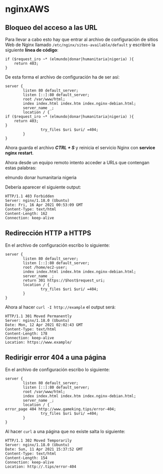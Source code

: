 # nginxAWS

## Bloqueo del acceso a las URL

Para llevar a cabo esto hay que entrar al archivo de configuración de sitios Web de Nginx llamado `/etc/nginx/sites-available/default` y escribiré la siguiente **línea de código**:
```
if ($request_iro ~* (elmundo|donar|humanitaria|nigeria) ){
    return 403;
}
```
De esta forma el archivo de configuración ha de ser así:
```
server {
        listen 80 default_server;
        listen [::]:80 default_server;
        root /var/www/html;
        index index.html index.htm index.nginx-debian.html;
        server_name _;
        location / {
if ($request_iro ~* (elmundo|donar|humanitaria|nigeria) ){
    return 403;
}
                try_files $uri $uri/ =404;
        }
}
```
Ahora guarda el archivo ***CTRL + S*** y reinicia el servicio Nginx con **service nginx restart**.

Ahora desde un equipo remoto intento acceder a URLs que contengan estas palabras:

elmundo
donar
humanitaria
nigeria

Debería aparecer el siguiente output:
```
HTTP/1.1 403 Forbidden
Server: nginx/1.18.0 (Ubuntu)
Date: Fri, 16 Apr 2021 00:53:09 GMT
Content-Type: text/html
Content-Length: 162
Connection: keep-alive
```

## Redirección HTTP a HTTPS

En el archivo de configuración escribo lo siguiente:
```
server {
        listen 80 default_server;
        listen [::]:80 default_server;
        root /home/ec2-user;
        index index.html index.htm index.nginx-debian.html;
        server_name _;
        return 301 https://$host$request_uri;
        location / {
                try_files $uri $uri/ =404;
        }
}
```
Ahora al hacer `curl -I http://example` el output será:
```
HTTP/1.1 301 Moved Permanently
Server: nginx/1.18.0 (Ubuntu)
Date: Mon, 12 Apr 2021 02:02:43 GMT
Content-Type: text/html
Content-Length: 178
Connection: keep-alive
Location: https://www.example/
```

## Redirigir error 404 a una página

En el archivo de configuración escribo lo siguiente:
```
server {
        listen 80 default_server;
        listen [::]:80 default_server;
        root /var/www/html;
        index index.html index.htm index.nginx-debian.html;
        server_name _;
        location / {
error_page 404 http://www.gameking.tips/error-404;
                try_files $uri $uri/ =404;
        }
}
```
Al hacer `curl` a una página que no existe salta lo siguiente:
```
HTTP/1.1 302 Moved Temporarily
Server: nginx/1.18.0 (Ubuntu)
Date: Sun, 11 Apr 2021 15:37:52 GMT
Content-Type: text/html
Content-Length: 154
Connection: keep-alive
Location: http://.tips/error-404
```


